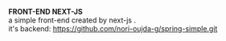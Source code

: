 **FRONT-END NEXT-JS**
<br>a simple front-end created by next-js .
<br>it's backend: https://github.com/nori-oujda-g/spring-simple.git